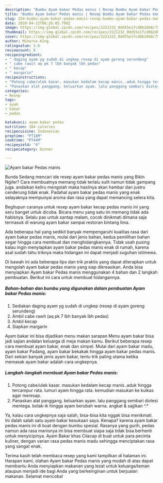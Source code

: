 ```yaml
---
description: "Bumbu Ayam bakar Pedas manis | Resep Bumbu Ayam bakar Pedas manis Yang Lezat Sekali"
title: "Bumbu Ayam bakar Pedas manis | Resep Bumbu Ayam bakar Pedas manis Yang Lezat Sekali"
slug: 254-bumbu-ayam-bakar-pedas-manis-resep-bumbu-ayam-bakar-pedas-manis-yang-lezat-sekali
date: 2020-04-22T06:26:05.799Z
image: https://img-global.cpcdn.com/recipes/2221232_0dd55e1fcd8b2db0/751x532cq70/ayam-bakar-pedas-manis-foto-resep-utama.jpg
thumbnail: https://img-global.cpcdn.com/recipes/2221232_0dd55e1fcd8b2db0/751x532cq70/ayam-bakar-pedas-manis-foto-resep-utama.jpg
cover: https://img-global.cpcdn.com/recipes/2221232_0dd55e1fcd8b2db0/751x532cq70/ayam-bakar-pedas-manis-foto-resep-utama.jpg
author: Minerva King
ratingvalue: 3.6
reviewcount: 8
recipeingredient:
- " daging ayam yg sudah di ungkep resep di ayam goreng serundeng"
- " cabe rawit aq pk 7 lbh banyak lbh pedas"
- " kecap"
- " margarin"
recipeinstructions:
- "Potong cabe/ulek kasar. masukan kedalam kecap manis..aduk hingga tercampur rata. lumuri ayam hingga rata. kemudian masukan ke kulkas agar meresap."
- "Panaskan alat panggang. keluarkan ayam. lalu panggang sembari diolesi mentega. bolak-ik hingga ayam berubah warna. angkat &amp; sajjikan ^.°"
categories:
- Resep
tags:
- ayam
- bakar
- pedas

katakunci: ayam bakar pedas 
nutrition: 164 calories
recipecuisine: Indonesian
preptime: "PT18M"
cooktime: "PT44M"
recipeyield: "4"
recipecategory: Dinner

---
```



![Ayam bakar Pedas manis](https://img-global.cpcdn.com/recipes/2221232_0dd55e1fcd8b2db0/751x532cq70/ayam-bakar-pedas-manis-foto-resep-utama.jpg)

Bunda Sedang mencari ide resep ayam bakar pedas manis yang Bikin Ngiler? Cara membuatnya memang tidak terlalu sulit namun tidak gampang juga. andaikan keliru mengolah maka hasilnya akan hambar dan justru cenderung tidak enak. Padahal ayam bakar pedas manis yang enak selayaknya mempunyai aroma dan rasa yang dapat memancing selera kita.

Begitupun caranya untuk resep ayam bakar kecap pedas manis ini yang seru banget untuk dicoba. Bicara menu yang satu ini memang tidak ada habisnya. Selalu pas untuk santap malam, cocok dinikmati dimana saja termasuk di warung ayam bakar sampai restoran bintang lima.

Ada beberapa hal yang sedikit banyak mempengaruhi kualitas rasa dari ayam bakar pedas manis, mulai dari jenis bahan, kedua pemilihan bahan segar hingga cara membuat dan menghidangkannya. Tidak usah pusing kalau ingin menyiapkan ayam bakar pedas manis enak di rumah, karena asal sudah tahu triknya maka hidangan ini dapat menjadi suguhan istimewa.


Di bawah ini ada beberapa tips dan trik praktis yang dapat diterapkan untuk mengolah ayam bakar pedas manis yang siap dikreasikan. Anda bisa menyiapkan Ayam bakar Pedas manis menggunakan 4 bahan dan 2 langkah pembuatan. Berikut ini cara untuk membuat hidangannya.

<!--inarticleads1-->

##### Bahan-bahan dan bumbu yang digunakan dalam pembuatan Ayam bakar Pedas manis:

1. Sediakan  daging ayam yg sudah di ungkep (resep di ayam goreng serundeng)
1. Ambil  cabe rawit (aq pk 7 lbh banyak lbh pedas)
1. Ambil  kecap
1. Siapkan  margarin


Ayam bakar ini bisa dijadikan menu makan sarapan Menu ayam bakar bisa jadi sajian andalan keluarga di meja makan kamu. Berikut beberapa resep cara membuat ayam bakar, enak dan simpel. Mulai dari ayam bakar madu, ayam bakar Padang, ayam bakar bekakak hingga ayam bakar pedas manis. Dari sekian banyak jenis ayam bakar, tentu trik paling utama ketika memasak ayam bakar adalah cara ungkepnya. 

<!--inarticleads2-->

##### Langkah-langkah membuat Ayam bakar Pedas manis:

1. Potong cabe/ulek kasar. masukan kedalam kecap manis..aduk hingga tercampur rata. lumuri ayam hingga rata. kemudian masukan ke kulkas agar meresap.
1. Panaskan alat panggang. keluarkan ayam. lalu panggang sembari diolesi mentega. bolak-ik hingga ayam berubah warna. angkat &amp; sajjikan ^.°


Ya, kalau cara ungkepnya saja salah, bisa-bisa kita nggak bisa menikmati. Ini dalah salah satu ayam bakar kesukaan saya. Kenapa? karena ayam bakar pedas manis ini di buat dengan bumbu spesial. Rasanya yang gurih, pedas namun ada rasa manisnya ini bisa membuat siapa saja tidak bisa berhenti untuk menyicipinya. Ayam Bakar khas Cilacap di buat untuk para pecinta kuliner, dengan varian rasa pedas manis madu sehingga menciptakan rasa yang sangat enak. 

Terima kasih telah membaca resep yang kami tampilkan di halaman ini. Harapan kami, olahan Ayam bakar Pedas manis yang mudah di atas dapat membantu Anda menyiapkan makanan yang lezat untuk keluarga/teman ataupun menjadi ide bagi Anda yang berkeinginan untuk berjualan makanan. Selamat mencoba!
